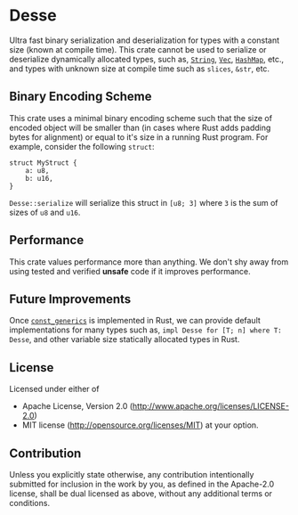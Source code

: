 # Desse
Ultra fast binary serialization and deserialization for types with a constant size (known at compile time). This
crate cannot be used to serialize or deserialize dynamically allocated types, such as,
[`String`](std::string::String), [`Vec`](std::vec::Vec), [`HashMap`](std::collections::HashMap), etc., and types 
with unknown size at compile time such as `slices`, `&str`, etc.

## Binary Encoding Scheme
This crate uses a minimal binary encoding scheme such that the size of encoded object will be smaller than (in cases
where Rust adds padding bytes for alignment) or equal to it's size in a running Rust program. For example, consider
the following `struct`:

```
struct MyStruct {
    a: u8,
    b: u16,
}
```

`Desse::serialize` will serialize this struct in `[u8; 3]` where `3` is the sum of sizes of `u8` and `u16`.

## Performance
This crate values performance more than anything. We don't shy away from using tested and verified **unsafe** code
if it improves performance.

## Future Improvements
Once [`const_generics`](https://github.com/rust-lang/rfcs/blob/master/text/2000-const-generics.md) is implemented
in Rust, we can provide default implementations for many types such as, `impl Desse for [T; n] where T: Desse`, and
other variable size statically allocated types in Rust.

## License
Licensed under either of
- Apache License, Version 2.0 (http://www.apache.org/licenses/LICENSE-2.0)
- MIT license (http://opensource.org/licenses/MIT)
at your option.

## Contribution
Unless you explicitly state otherwise, any contribution intentionally submitted for inclusion in the work by you, as 
defined in the Apache-2.0 license, shall be dual licensed as above, without any additional terms or conditions.
